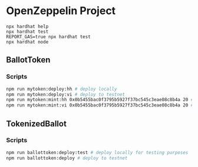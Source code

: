 # OpenZeppelin Project

```shell
npx hardhat help
npx hardhat test
REPORT_GAS=true npx hardhat test
npx hardhat node
```

## BallotToken

### Scripts

```bash
npm run mytoken:deploy:hh # deploy locally
npm run mytoken:deploy:vi # deploy to testnet
npm run mytoken:mint:hh 0x0b5455bac0f3795b5927f37bc545c3eae08c8b4a 20 # use hardhat helper script
npm run mytoken:mint:vi 0x0b5455bac0f3795b5927f37bc545c3eae08c8b4a 20 # use core viem functions
```

## TokenizedBallot

### Scripts

```bash
npm run ballottoken:deploy:test # deploy locally for testing purposes
npm run ballottoken:deploy # deploy to testnet
```
